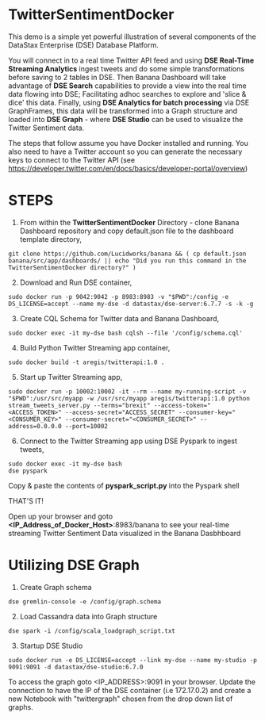 # TwitterSentimentDocker

This demo is a simple yet powerful illustration of several components of the DataStax Enterprise (DSE) Database Platform.

You will connect in to a real time Twitter API feed and using **DSE Real-Time Streaming Analytics** ingest tweets and do some simple transformations before saving to 2 tables in DSE. Then Banana Dashboard will take advantage of **DSE Search** capabilities to provide a view into the real time data flowing into DSE; Facilitating adhoc searches to explore and 'slice & dice' this data. Finally, using **DSE Analytics for batch processing** via DSE GraphFrames, this data will be transformed into a Graph structure and loaded into **DSE Graph** - where **DSE Studio** can be used to visualize the Twitter Sentiment data.

The steps that follow assume you have Docker installed and running. You also need to have a Twitter account so you can generate the necessary keys to connect to the Twitter API (see  https://developer.twitter.com/en/docs/basics/developer-portal/overview)

STEPS
=====

1. From within the **TwitterSentimentDocker** Directory - clone Banana Dashboard repository and copy default.json file to the dashboard template directory,

```
git clone https://github.com/Lucidworks/banana && ( cp default.json banana/src/app/dashboards/ || echo "Did you run this command in the TwitterSentimentDocker directory?" )
```

2. Download and Run DSE container,

```
sudo docker run -p 9042:9042 -p 8983:8983 -v "$PWD":/config -e DS_LICENSE=accept --name my-dse -d datastax/dse-server:6.7.7 -s -k -g
```

3. Create CQL Schema for Twitter data and Banana Dashboard,

```
sudo docker exec -it my-dse bash cqlsh --file '/config/schema.cql'
```

4. Build Python Twitter Streaming app container,

```
sudo docker build -t aregis/twitterapi:1.0 .
```

5. Start up Twitter Streaming app,

```
sudo docker run -p 10002:10002 -it --rm --name my-running-script -v "$PWD":/usr/src/myapp -w /usr/src/myapp aregis/twitterapi:1.0 python stream_tweets_server.py --terms="brexit" --access-token="<ACCESS_TOKEN>" --access-secret="ACCESS_SECRET" --consumer-key="<CONSUMER_KEY>" --consumer-secret="<CONSUMER_SECRET>" --address=0.0.0.0 --port=10002
```

6. Connect to the Twitter Streaming app using DSE Pyspark to ingest tweets,

```
sudo docker exec -it my-dse bash
dse pyspark
```

Copy & paste the contents of **pyspark_script.py** into the Pyspark shell

THAT'S IT!

Open up your browser and goto **\<IP_Address_of_Docker_Host\>**:8983/banana to see your real-time streaming Twitter Sentiment Data visualized in the Banana Dasbhboard


Utilizing DSE Graph
===================

1. Create Graph schema

```dse gremlin-console -e /config/graph.schema```

2. Load Cassandra data into Graph structure

```dse spark -i /config/scala_loadgraph_script.txt```

3. Startup DSE Studio 

```sudo docker run -e DS_LICENSE=accept --link my-dse --name my-studio -p 9091:9091 -d datastax/dse-studio:6.7.0```

To access the graph goto <IP_ADDRESS>:9091 in your browser. Update the connection to have the IP of the DSE container (i.e 172.17.0.2) and create a new Notebook with "twittergraph" chosen from the drop down list of graphs.
